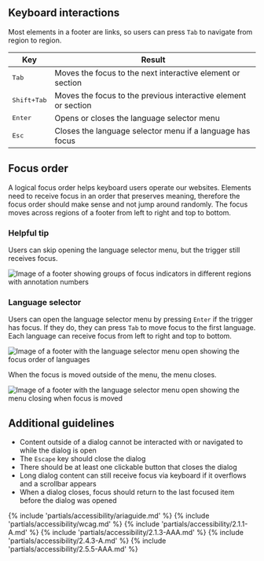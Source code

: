 ## Keyboard interactions

Most elements in a footer are links, so users can press `Tab` to navigate from region to region.

<rh-table>
  <table>
    <thead>
      <tr>
        <th scope="col" data-label="Key">Key</th>
        <th scope="col" data-label="Result">Result</th>
      </tr>
    </thead>
    <tbody>
      <tr>
        <td data-label="Key"><kbd>Tab</kbd></td>
        <td data-label="Result">Moves the focus to the next interactive element or section</td>
      </tr>
      <tr>
        <td data-label="Key"><kbd>Shift</kdb>+<kbd>Tab</kbd></td>
        <td data-label="Result">Moves the focus to the previous interactive element or section</td>
      </tr>
      <tr>
        <td data-label="Key"><kbd>Enter</kbd></td>
        <td data-label="Result">Opens or closes the language selector menu</td>
      </tr>
      <tr>
        <td data-label="Key"><kbd>Esc</kbd></td>
        <td data-label="Result">Closes the language selector menu if a language has focus</td>
      </tr>
    </tbody>
  </table>
</rh-table>

## Focus order 

A logical focus order helps keyboard users operate our websites. Elements need to receive focus in an order that preserves meaning, therefore the focus order should make sense and not jump around randomly. The focus moves across regions of a footer from left to right and top to bottom.

<rh-alert state="info">
  <h3 slot="header">Helpful tip</h3>
  <p>Users can skip opening the language selector menu, but the trigger still receives focus.</p>
</rh-alert>

<uxdot-example width-adjustment="968px" variant="full" alignment="left" no-border>
  <img src="../footer-a11y-focus-order.png" alt="Image of a footer showing groups of focus indicators in different regions with annotation numbers">
</uxdot-example>


### Language selector
Users can open the language selector menu by pressing `Enter` if the trigger has focus. If they do, they can press `Tab` to move focus to the first language. Each language can receive focus from left to right and top to bottom.

<uxdot-example width-adjustment="968px" variant="full" alignment="left" no-border>
  <img src="../footer-a11y-language-selector-a.png" alt="Image of a footer with the language selector menu open showing the focus order of languages">
</uxdot-example>

When the focus is moved outside of the menu, the menu closes.

<uxdot-example width-adjustment="968px" variant="full" alignment="left" no-border>
  <img src="../footer-a11y-language-selector-b.png" alt="Image of a footer with the language selector menu open showing the menu closing when focus is moved">
</uxdot-example>


## Additional guidelines
- Content outside of a dialog cannot be interacted with or navigated to while the dialog is open
- The `Escape` key should close the dialog
- There should be at least one clickable button that closes the dialog
- Long dialog content can still receive focus via keyboard if it overflows and a scrollbar appears
- When a dialog closes, focus should return to the last focused item before the dialog was opened

{% include 'partials/accessibility/ariaguide.md' %}
{% include 'partials/accessibility/wcag.md' %}
{% include 'partials/accessibility/2.1.1-A.md' %}
{% include 'partials/accessibility/2.1.3-AAA.md' %}
{% include 'partials/accessibility/2.4.3-A.md' %}
{% include 'partials/accessibility/2.5.5-AAA.md' %}